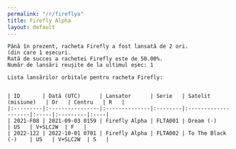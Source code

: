 ```yaml
---
permalink: "/r/fireflya"
title: Firefly Alpha
layout: default
---
```


    Până în prezent, racheta Firefly a fost lansată de 2 ori.
    (din care 1 eșecuri.
    Rată de succes a rachetei Firefly este de 50.00%.
    Număr de lansări reușite de la ultimul eșec: 1
    
    Lista lansărilor orbitale pentru racheta Firefly:
    
    
    | ID       | Dată (UTC)      | Lansator      | Serie   | Satelit (misiune)   | Or   | Centru   | R   |
    |:---------|:----------------|:--------------|:--------|:--------------------|:-----|:---------|:----|
    | 2021-F08 | 2021-09-03 0159 | Firefly Alpha | FLTA001 | Dream (-)           | US   | V+SLC2W  | F   |
    | 2022-122 | 2022-10-01 0701 | Firefly Alpha | FLTA002 | To The Black (-)    | US   | V+SLC2W  | S   |

